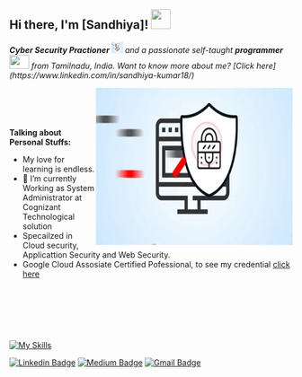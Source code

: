 ## Hi there, I'm [Sandhiya]! <img src="https://raw.githubusercontent.com/TheDudeThatCode/TheDudeThatCode/master/Assets/Hi.gif" width=35 height=35>

<p>
  <em>
     <b>Cyber Security Practioner</b> <img src="https://raw.githubusercontent.com/SandhiyaKumar-18/SandhiyaKumar-18/refs/heads/main/giphy1.webp" width=20 height=20 > and a passionate self-taught <b>programmer</b> <img src="https://raw.githubusercontent.com/TheDudeThatCode/TheDudeThatCode/master/Assets/Developer.gif" width=35 height=25> from Tamilnadu, India.
  </em>
  <em> Want to know more about me? [Click here](https://www.linkedin.com/in/sandhiya-kumar18/) </em>
 </p>

<div style="margin-bottom: 20px;"> <img align="right" alt="Coder GIF" height=280 width=350 src="https://raw.githubusercontent.com/SandhiyaKumar-18/SandhiyaKumar-18/refs/heads/main/giphy1.webp" /> </div>
<br><br><br>

  
**Talking about Personal Stuffs:**

- My love for learning is endless.
- 💼 I’m currently Working as System Administrator at Cognizant Technological solution
- Specailzed in Cloud security, Applicattion Security and Web Security.
- Google Cloud Assosiate Certified Pofessional, to see my credential [click here](https://www.credly.com/badges/b9706339-0a94-41a4-9d59-5fd360e0b6d6/linked_in_profile)
<br/> 
</em>


<br><br><br>

[![My Skills](https://skillicons.dev/icons?i=aws,gcp,azure,js,java,python,c,mysql,linux,php,powershell,ubuntu,windows)](https://skillicons.dev)


[![Linkedin Badge](https://img.shields.io/badge/-Sandhiya_18-blue?style=flat-square&logo=Linkedin&logoColor=white&link=https://www.linkedin.com/in/sandhiya-kumar-534590189//)](https://www.linkedin.com/in/sandhiya-kumar-534590189//) 
[![Medium Badge](https://img.shields.io/badge/-@Sandhiya-03a57a?style=flat-square&labelColor=000000&logo=Medium&link=https://medium.com/@ksandhiya484)](https://medium.com/@ksandhiya484)
[![Gmail Badge](https://img.shields.io/badge/-ksandhiya484@gmail.com-c14438?style=flat-square&logo=Gmail&logoColor=white&link=mailto:ksandhiya484@gmail.com)](mailto:ksandhiya484@gmail.com)



